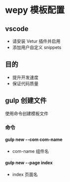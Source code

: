 # wepy 模板配置
## vscode
+ 请安装 Vetur 插件并启用
+ 添加用户自定义 snippets

## 目的
  + 提升开发速度
  + 保证代码质量

## gulp 创建文件
使用命令创建模板文件

### 命令
#### gulp new --com com-name 
+ com-name 组件名
#### gulp new --page index
+ index 页面名
